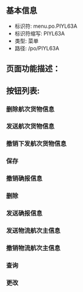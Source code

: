 
## 基本信息

- 标识符: menu.po.PIYL63A
- 标识符缩写: PIYL63A
- 类型: 菜单
- 路径: /po/PIYL63A

## 页面功能描述：





## 按钮列表:


### 删除航次货物信息



### 发送航次货物信息



### 撤销下发航次货物信息



### 保存



### 撤销确报信息



### 删除



### 发送确报信息



### 发送物流航次主信息



### 撤销物流航次主信息



### 查询



### 更改


